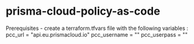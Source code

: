 # prisma-cloud-policy-as-code

Prerequisites - create a terraform.tfvars file with the following variables :
pcc_url = "api.eu.prismacloud.io"
pcc_username = "<Insert Your Access Key>"
pcc_userpass = "<Insert Your Access Secret>"